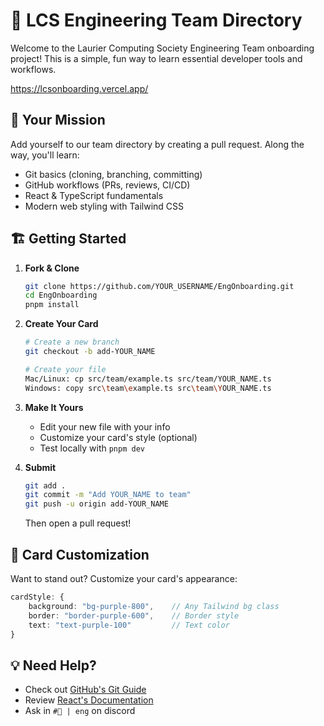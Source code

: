 # 🚀 LCS Engineering Team Directory

Welcome to the Laurier Computing Society Engineering Team onboarding project! This is a simple, fun way to learn essential developer tools and workflows.

https://lcsonboarding.vercel.app/

## 🎯 Your Mission

Add yourself to our team directory by creating a pull request. Along the way, you'll learn:

- Git basics (cloning, branching, committing)
- GitHub workflows (PRs, reviews, CI/CD)
- React & TypeScript fundamentals
- Modern web styling with Tailwind CSS

## 🏗️ Getting Started

1. **Fork & Clone**
   ```bash
   git clone https://github.com/YOUR_USERNAME/EngOnboarding.git
   cd EngOnboarding
   pnpm install
   ```

2. **Create Your Card**
   ```bash
   # Create a new branch
   git checkout -b add-YOUR_NAME

   # Create your file
   Mac/Linux: cp src/team/example.ts src/team/YOUR_NAME.ts
   Windows: copy src\team\example.ts src\team\YOUR_NAME.ts
   ```

3. **Make It Yours**
   - Edit your new file with your info
   - Customize your card's style (optional)
   - Test locally with `pnpm dev`

4. **Submit**
   ```bash
   git add .
   git commit -m "Add YOUR_NAME to team"
   git push -u origin add-YOUR_NAME
   ```
   Then open a pull request!

## 🎨 Card Customization

Want to stand out? Customize your card's appearance:
```typescript
cardStyle: {
    background: "bg-purple-800",    // Any Tailwind bg class
    border: "border-purple-600",    // Border style
    text: "text-purple-100"         // Text color
}
```

## 💡 Need Help?

- Check out [GitHub's Git Guide](https://github.com/git-guides)
- Review [React's Documentation](https://react.dev)
- Ask in `#🔧 | eng` on discord
